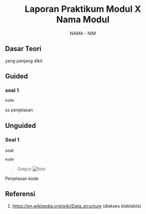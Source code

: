 # <h1 align="center">Laporan Praktikum Modul X <br> Nama Modul</h1>
<p align="center">NAMA - NIM</p>

## Dasar Teori

yang panjang dikit

## Guided

### soal 1

```cpp
kode
```
ss
penjelasan

## Unguided

### Soal 1

soal

```cpp
kode
```

> Output
> ![foto](output/screenshot_soal1.png)

Penjelasan kode


## Referensi

1. https://en.wikipedia.org/wiki/Data_structure (diakses blablabla)
